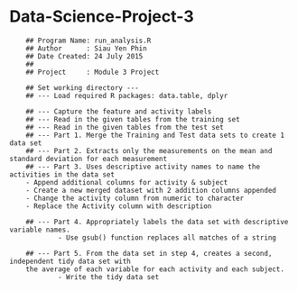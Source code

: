 # Data-Science-Project-3

        ## Program Name: run_analysis.R
        ## Author      : Siau Yen Phin
        ## Date Created: 24 July 2015
        ##
        ## Project     : Module 3 Project

        ## Set working directory ---
        ## --- Load required R packages: data.table, dplyr

        ## --- Capture the feature and activity labels
        ## --- Read in the given tables from the training set
        ## --- Read in the given tables from the test set
        ## --- Part 1. Merge the Training and Test data sets to create 1 data set
        ## --- Part 2. Extracts only the measurements on the mean and standard deviation for each measurement
        ## --- Part 3. Uses descriptive activity names to name the activities in the data set
        - Append additional columns for activity & subject
        - Create a new merged dataset with 2 addition columns appended
        - Change the activity column from numeric to character
        - Replace the Activity column with description

        ## --- Part 4. Appropriately labels the data set with descriptive variable names.
                - Use gsub() function replaces all matches of a string

        ## --- Part 5. From the data set in step 4, creates a second, independent tidy data set with
        the average of each variable for each activity and each subject.
                - Write the tidy data set
